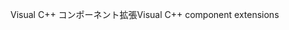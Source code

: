 <span data-ttu-id="30dbb-101">Visual C++ コンポーネント拡張</span><span class="sxs-lookup"><span data-stu-id="30dbb-101">Visual C++ component extensions</span></span>